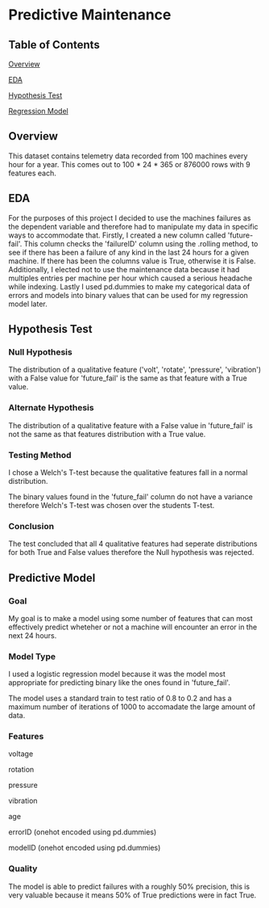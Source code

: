 # Predictive Maintenance

## Table of Contents
[Overview](#overview)

[EDA](#eda)

[Hypothesis Test](#hypothesis-test)

[Regression Model](#regression-model)

## Overview
This dataset contains telemetry data recorded from 100 machines every hour for a year.
This comes out to 100 * 24 * 365 or 876000 rows with 9 features each. 
## EDA
For the purposes of this project I decided to use the machines failures as the dependent variable and therefore had to manipulate my data in specific ways to accommodate that. 
Firstly, I created a new column called 'future-fail'. This column checks the 'failureID' column using the .rolling method, to see if there has been a failure of any kind in the last 24 hours for a given machine. If there has been the columns value is True, otherwise it is False. Additionally, I elected not to use the maintenance data because it had multiples entries per machine per hour which caused a serious headache while indexing. Lastly I used pd.dummies to make my categorical data of errors and models into binary values that can be used for my regression model later.
## Hypothesis Test

### Null Hypothesis 
The distribution of a qualitative feature ('volt', 'rotate', 'pressure', 'vibration') with a False value for 'future_fail' is the same as that feature with a True value.
### Alternate Hypothesis
The distribution of a qualitative feature with a False value in 'future_fail' is not the same as that features distribution with a True value.
### Testing Method
I chose a Welch's T-test because the qualitative features fall in a normal distribution. 

The binary values found in the 'future_fail' column do not have a variance therefore Welch's T-test was chosen over the students T-test.
### Conclusion
The test concluded that all 4 qualitative features had seperate distributions for both True and False values therefore the Null hypothesis was rejected.

## Predictive Model

### Goal
My goal is to make a model using some number of features that can most effectively predict wheteher or not a machine will encounter an error in the next 24 hours.
### Model Type
I used a logistic regression model because it was the model most appropriate for predicting binary like the ones found in 'future_fail'. 

The model uses a standard train to test ratio of 0.8 to 0.2 and has a maximum number of iterations of 1000 to accomadate the large amount of data.

### Features 
voltage

rotation 

pressure 

vibration 

age

errorID (onehot encoded using pd.dummies)

modelID (onehot encoded using pd.dummies)

### Quality

The model is able to predict failures with a roughly 50% precision, this is very valuable because it means 50% of True predictions were in fact True.
